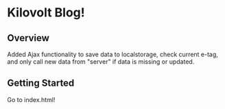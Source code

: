 # Kilovolt Blog!

## Overview
Added Ajax functionality to save data to localstorage, check current e-tag, and only call new data from "server" if data is missing or updated.

## Getting Started
Go to index.html!
